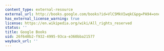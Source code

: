 ```yaml
---
content_type: external-resource
external_url: http://books.google.com/books?id=VlC5MkVIwqkC&pg=PA94=onepage
has_external_license_warning: true
license: https://en.wikipedia.org/wiki/All_rights_reserved
status: ''
title: Google Books
uid: 26f640b2-f932-4995-93ca-e360bba21577
wayback_url: ''
---
```

